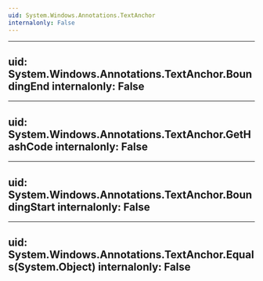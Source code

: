```yaml
---
uid: System.Windows.Annotations.TextAnchor
internalonly: False
---
```


---
uid: System.Windows.Annotations.TextAnchor.BoundingEnd
internalonly: False
---

---
uid: System.Windows.Annotations.TextAnchor.GetHashCode
internalonly: False
---

---
uid: System.Windows.Annotations.TextAnchor.BoundingStart
internalonly: False
---

---
uid: System.Windows.Annotations.TextAnchor.Equals(System.Object)
internalonly: False
---
